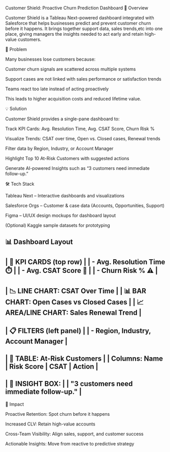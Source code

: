 Customer Shield: Proactive Churn Prediction Dashboard
📌 Overview

Customer Shield is a Tableau Next–powered dashboard integrated with Salesforce that helps businesses predict and prevent customer churn before it happens.
It brings together support data, sales trends,etc into one place, giving managers the insights needed to act early and retain high-value customers.

🚨 Problem

Many businesses lose customers because:

Customer churn signals are scattered across multiple systems

Support cases are not linked with sales performance or satisfaction trends

Teams react too late instead of acting proactively

This leads to higher acquisition costs and reduced lifetime value.

💡 Solution

Customer Shield provides a single-pane dashboard to:

Track KPI Cards: Avg. Resolution Time, Avg. CSAT Score, Churn Risk %

Visualize Trends: CSAT over time, Open vs. Closed cases, Renewal trends

Filter data by Region, Industry, or Account Manager

Highlight Top 10 At-Risk Customers with suggested actions

Generate AI-powered Insights such as “3 customers need immediate follow-up.”

🛠️ Tech Stack

Tableau Next – Interactive dashboards and visualizations

Salesforce Orgs – Customer & case data (Accounts, Opportunities, Support)

Figma – UI/UX design mockups for dashboard layout

(Optional) Kaggle sample datasets for prototyping

📊 Dashboard Layout
---------------------------------------------
| 🧠 KPI CARDS (top row)                    |
|   - Avg. Resolution Time   ⏱️            |
|   - Avg. CSAT Score        🌟           |
|   - Churn Risk %           ⚠️           |
---------------------------------------------
| 📉 LINE CHART: CSAT Over Time            |
| 📊 BAR CHART: Open Cases vs Closed Cases |
| 📈 AREA/LINE CHART: Sales Renewal Trend  |
---------------------------------------------
| 📋 FILTERS (left panel)                  |
|   - Region, Industry, Account Manager   |
---------------------------------------------
| 📌 TABLE: At-Risk Customers       |
| Columns: Name | Risk Score | CSAT | Action |
---------------------------------------------
| 💬 INSIGHT BOX:                         |
| "3 customers need immediate follow-up."  |
---------------------------------------------

🚀 Impact

Proactive Retention: Spot churn before it happens

Increased CLV: Retain high-value accounts

Cross-Team Visibility: Align sales, support, and customer success

Actionable Insights: Move from reactive to predictive strategy
